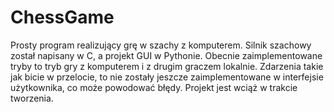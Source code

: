 # ChessGame
Prosty program realizujący grę w szachy z komputerem. Silnik szachowy został napisany w C, a projekt GUI w Pythonie.
Obecnie zaimplementowane tryby to tryb gry z komputerem i z drugim graczem lokalnie. Zdarzenia takie jak bicie w przelocie, to nie zostały jeszcze zaimplementowane w interfejsie użytkownika, co może powodować błędy. Projekt jest wciąż w trakcie tworzenia.
